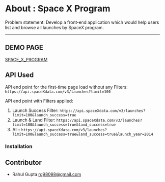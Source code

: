 # About : Space X Program

Problem statement: Develop a front-end application which would help users list and browse all launches by SpaceX program.

---

## DEMO PAGE

[SPACE_X_PROGRAM](http://ec2-15-207-29-244.ap-south-1.compute.amazonaws.com:3000/)

## API Used

API end point for the first-time page load without any Filters: `https://api.spaceXdata.com/v3/launches?limit=100`

API end point with Filters applied: 

1. Launch Success Filter: `https://api.spaceXdata.com/v3/launches?limit=100&launch_success=true`
2. Launch & Land Filter: `https://api.spaceXdata.com/v3/launches?limit=100&launch_success=true&land_success=true`
3. All:: `https://api.spaceXdata.com/v3/launches?limit=100&launch_success=true&land_success=true&launch_year=2014`



### Installation






## Contributor

- Rahul Gupta <rg98098@gmail.com>